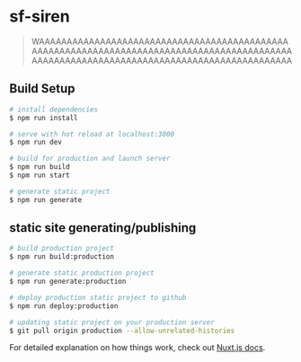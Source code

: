 # sf-siren

> WAAAAAAAAAAAAAAAAAAAAAAAAAAAAAAAAAAAAAAAAAAAAAAAAAAAAAAAAAAAAAAAAAAAAAAAAAAAAAAAAAAAAAAAAAAAAAAAAAAAAAAAAAAAAAAAAAAAAAAAAAAAAAAAAAAAAAAAAAAA

## Build Setup

``` bash
# install dependencies
$ npm run install

# serve with hot reload at localhost:3000
$ npm run dev

# build for production and launch server
$ npm run build
$ npm run start

# generate static project
$ npm run generate
```

## static site generating/publishing

``` bash
# build production project
$ npm run build:production

# generate static production project
$ npm run generate:production

# deploy production static project to github
$ npm run deploy:production

# updating static project on your production server
$ git pull origin production --allow-unrelated-histories
```

For detailed explanation on how things work, check out [Nuxt.js docs](https://nuxtjs.org).
